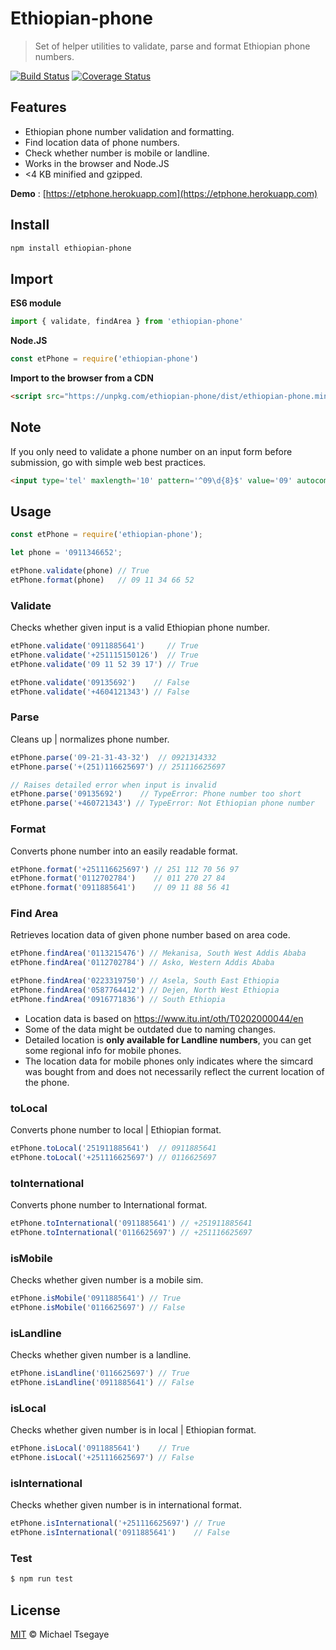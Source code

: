 # Ethiopian-phone

> Set of  helper utilities to validate, parse and format Ethiopian phone numbers.

[![Build Status](https://travis-ci.com/miketsg/ethiopian-phone.svg?token=hbpFVuPfeNDtbbQ7Gkv9&branch=master)](https://travis-ci.com/miketsg/ethiopian-phone)
[![Coverage Status](https://coveralls.io/repos/github/miketsg/ethiopian-phone/badge.svg?branch=master)](https://coveralls.io/github/miketsg/ethiopian-phone?branch=master)
## Features

* Ethiopian phone number validation and formatting.
* Find location data of phone numbers.
* Check whether number is mobile or landline.
* Works in the browser and Node.JS
* <4 KB minified and gzipped.

**Demo** : [https://etphone.herokuapp.com](https://etphone.herokuapp.com)

## Install

```sh
npm install ethiopian-phone
```

## Import

**ES6 module**

```js
import { validate, findArea } from 'ethiopian-phone'
```

**Node.JS**

```js
const etPhone = require('ethiopian-phone')
```

**Import to the browser from a CDN**

```html
<script src="https://unpkg.com/ethiopian-phone/dist/ethiopian-phone.min.js"></script>
```
## Note

 If you only need to validate a phone number on an input form before submission, go with simple web best practices.

```html
<input type='tel' maxlength='10' pattern='^09\d{8}$' value='09' autocomplete='on' required>
```

## Usage

```js
const etPhone = require('ethiopian-phone');

let phone = '0911346652';

etPhone.validate(phone) // True
etPhone.format(phone)   // 09 11 34 66 52
```

### Validate

Checks whether given input is a valid Ethiopian phone number.

```js
etPhone.validate('0911885641')     // True
etPhone.validate('+251115150126')  // True
etPhone.validate('09 11 52 39 17') // True

etPhone.validate('09135692')    // False
etPhone.validate('+4604121343') // False
```

### Parse

Cleans up | normalizes phone number.

```js
etPhone.parse('09-21-31-43-32')  // 0921314332
etPhone.parse('+(251)116625697') // 251116625697

// Raises detailed error when input is invalid
etPhone.parse('09135692')    // TypeError: Phone number too short
etPhone.parse('+460721343') // TypeError: Not Ethiopian phone number
```

### Format

Converts phone number into an easily readable format.

```js
etPhone.format('+251116625697') // 251 112 70 56 97
etPhone.format('0112702784')    // 011 270 27 84
etPhone.format('0911885641')    // 09 11 88 56 41
```

### Find Area

Retrieves location data of given phone number based on area code.

```js
etPhone.findArea('0113215476') // Mekanisa, South West Addis Ababa
etPhone.findArea('0112702784') // Asko, Western Addis Ababa

etPhone.findArea('0223319750') // Asela, South East Ethiopia
etPhone.findArea('0587764412') // Dejen, North West Ethiopia
etPhone.findArea('0916771836') // South Ethiopia
```

* Location data is based on <https://www.itu.int/oth/T0202000044/en>
* Some of the data might be outdated due to naming changes.
* Detailed location is **only available for Landline numbers**, you can get some regional info for mobile phones.
* The location data for mobile phones only indicates where the simcard was bought from and does not necessarily reflect the current location of the phone.

### toLocal

Converts phone number to local | Ethiopian format.

```js
etPhone.toLocal('251911885641')  // 0911885641
etPhone.toLocal('+251116625697') // 0116625697
```

### toInternational

Converts phone number to International format.

```js
etPhone.toInternational('0911885641') // +251911885641
etPhone.toInternational('0116625697') // +251116625697
```

### isMobile

Checks whether given number is a mobile sim.

```js
etPhone.isMobile('0911885641') // True
etPhone.isMobile('0116625697') // False
```

### isLandline

Checks whether given number is a landline.

```js
etPhone.isLandline('0116625697') // True
etPhone.isLandline('0911885641') // False
```

### isLocal

Checks whether given number is in local | Ethiopian format.

```js
etPhone.isLocal('0911885641')    // True
etPhone.isLocal('+251116625697') // False
```

### isInternational

Checks whether given number is in international format.

```js
etPhone.isInternational('+251116625697') // True
etPhone.isInternational('0911885641')    // False
```

### Test

```sh
$ npm run test
```

## License

[MIT](LICENSE) © Michael Tsegaye
